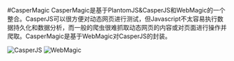 #CasperMagic
CasperMagic是基于PlantomJS&CasperJS和WebMagic的一个整合。CasperJS可以很方便对动态网页进行测试，但Javascript不太容易执行数据持久化和数据分析，而一般的爬虫很难抓取动态网页的内容或对页面进行操作并爬取。CasperMagic是基于WebMagic对CasperJS的封装。

![CasperJS](http://docs.casperjs.org/en/latest/_images/casperjs-logo.png "CasperJS")
![WebMagic](https://raw.github.com/code4craft/webmagic/master/assets/logo.jpg "WebMagic")